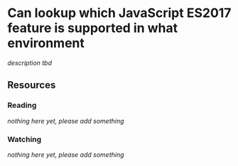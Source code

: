 # Can lookup which JavaScript ES2017 feature is supported in what environment

_description tbd_

## Resources

### Reading

_nothing here yet, please add something_

### Watching

_nothing here yet, please add something_
